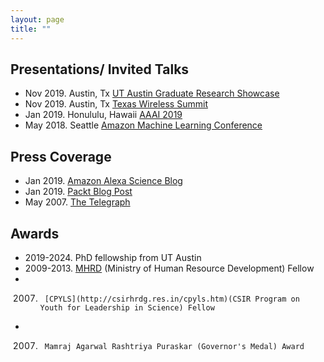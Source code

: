 ```yaml
---
layout: page
title: "" 
---
```

## Presentations/ Invited Talks
- Nov 2019. Austin, Tx [UT Austin Graduate Research Showcase](https://guides.lib.utexas.edu/2019GRS/presenters)
- Nov 2019. Austin, Tx [Texas Wireless Summit](https://www.texaswirelesssummit.org/)
- Jan 2019. Honululu, Hawaii [AAAI 2019](https://aaai.org/Conferences/AAAI-19/)
- May 2018. Seattle [Amazon Machine Learning Conference]()

## Press Coverage 
- Jan 2019. [Amazon Alexa Science Blog](https://developer.amazon.com/blogs/alexa/post/a7bb4a16-c86b-4019-b3f9-b0d663b87d30/new-method-for-compressing-neural-networks-better-preserves-accuracy)
- Jan 2019. [Packt Blog Post](https://www.google.com/amp/s/hub.packtpub.com/amazon-alexa-ai-researchers-develop-new-method-to-compress-neural-networks-and-preserves-accuracy-of-system/amp/)
- May 2007. [The Telegraph](https://www.telegraphindia.com/states/west-bengal/upswing-in-city-pass-rate/cid/1005795)

## Awards
- 2019-2024. PhD fellowship from UT Austin 
- 2009-2013. [MHRD](https://mhrd.gov.in/) (Ministry of Human Resource Development) Fellow 
- 2007.      [CPYLS](http://csirhrdg.res.in/cpyls.htm)(CSIR Program on Youth for Leadership in Science) Fellow 
- 2007.      Mamraj Agarwal Rashtriya Puraskar (Governor's Medal) Award 
